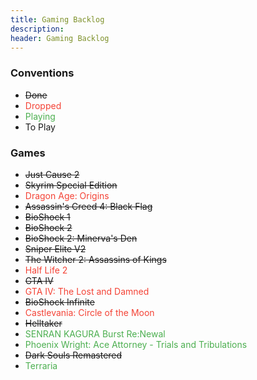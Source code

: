 ```yaml
---
title: Gaming Backlog
description:
header: Gaming Backlog
---
```


### Conventions

* ~~Done~~
* <span style="color:#F44336">Dropped</span>
* <span style="color:#4CAF50">Playing</span>
* To Play

### Games

* ~~Just Cause 2~~
* ~~Skyrim Special Edition~~
* <span style="color:#F44336">Dragon Age: Origins</span>
* ~~Assassin's Creed 4: Black Flag~~
* ~~BioShock 1~~
* ~~BioShock 2~~
* ~~BioShock 2: Minerva's Den~~
* ~~Sniper Elite V2~~
* ~~The Witcher 2: Assassins of Kings~~
* <span style="color:#F44336">Half Life 2</span>
* ~~GTA IV~~
* <span style="color:#F44336">GTA IV: The Lost and Damned</span>
* ~~BioShock Infinite~~
* <span style="color:#F44336">Castlevania: Circle of the Moon</span>
* ~~Helltaker~~
* <span style="color:#4CAF50">SENRAN KAGURA Burst Re:Newal</span>
* <span style="color:#4CAF50">Phoenix Wright: Ace Attorney - Trials and Tribulations</span>
* ~~Dark Souls Remastered~~
* <span style="color:#4CAF50">Terraria</span>


